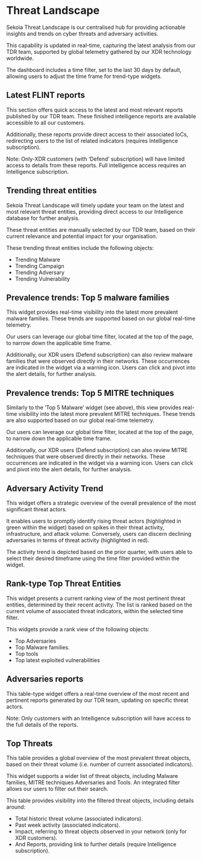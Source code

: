 # Threat Landscape 

Sekoia Threat Landscape is our centralised hub for providing actionable insights and trends on cyber threats and adversary activities. 

This capability is updated in real-time, capturing the latest analysis from our TDR team, supported by global telemetry gathered by our XDR technology worldwide.

The dashboard includes a time filter, set to the last 30 days by default, allowing users to adjust the time frame for trend-type widgets.

## Latest FLINT reports

This section offers quick access to the latest and most relevant reports published by our TDR team. These finished intelligence reports are available accessible to all our customers.

Additionally, these reports provide direct access to their associated IoCs, redirecting users to the list of related indicators (requires Intelligence subscription).

Note: Only-XDR customers (with ‘Defend’ subscription) will have limited access to details from these reports. Full intelligence access requires an Intelligence subscription.

## Trending threat entities

Sekoia Threat Landscape will timely update your team on the latest and most relevant threat entities, providing direct access to our Intelligence database for further analysis. 

These threat entities are manually selected by our TDR team, based on their current relevance and potential impact for your organisation. 

These trending threat entities include the following objects:

- Trending Malware
- Trending Campaign
- Trending Adversary
- Trending Vulnerability

## Prevalence trends: Top 5 malware families

This widget provides real-time visibility into the latest more prevalent malware families. These trends are supported based on our global real-time telemetry. 

Our users can leverage our global time filter, located at the top of the page, to narrow down the applicable time frame. 

Additionally, our XDR users (Defend subscription) can also review malware families that were observed directly in their networks. These occurrences are indicated in the widget via a warning icon. Users can click and pivot into the alert details, for further analysis. 

## Prevalence trends: Top 5 MITRE techniques

Similarly to the ‘Top 5 Malware’ widget (see above), this view provides real-time visibility into the latest more prevalent MITRE techniques. These trends are also supported based on our global real-time telemetry. 

Our users can leverage our global time filter, located at the top of the page, to narrow down the applicable time frame. 

Additionally, our XDR users (Defend subscription) can also review MITRE techniques that were observed directly in their networks. These occurrences are indicated in the widget via a warning icon. Users can click and pivot into the alert details, for further analysis. 

## Adversary Activity Trend

This widget offers a strategic overview of the overall prevalence of the most significant threat actors. 

It enables users to promptly identify rising threat actors (highlighted in green within the widget) based on spikes in their threat activity, infrastructure, and attack volume. Conversely, users can discern declining adversaries in terms of threat activity (highlighted in red). 

The activity trend is depicted based on the prior quarter, with users able to select their desired timeframe using the time filter provided within the widget.

## Rank-type Top Threat Entities

This widget presents a current ranking view of the most pertinent threat entities, determined by their recent activity. The list is ranked based on the current volume of associated threat indicators, within the selected time filter.

This widgets provide a rank view of the following objects:

- Top Adversaries
- Top Malware families.
- Top tools
- Top latest exploited vulnerabilities

## Adversaries reports

This table-type widget offers a real-time overview of the most recent and pertinent reports generated by our TDR team, updating on specific threat actors.

Note: Only customers with an Intelligence subscription will have access to the full details of the reports.

## Top Threats

This table provides a global overview of the most prevalent threat objects, based on their threat volume (i.e. number of current associated indicators).

This widget supports a wider list of threat objects, including Malware families, MITRE techniques Adversaries and Tools. An integrated filter allows our users to filter out their search.

This table provides visibility into the filtered threat objects, including details around:

- Total historic threat volume (associated indicators).
- Past week activity (associated indicators).
- Impact, referring to threat objects observed in your network (only for XDR customers).
- And Reports, providing link to further details (require Intelligence subscription).
